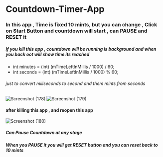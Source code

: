 # Countdown-Timer-App 
### In this app , Time is fixed **10** mints, but you can change , Click on Start Button and countdown will start , can PAUSE and RESET it
##### If you kill this app , countdown will be running is background and when you back oot will show time its reached 
 
 
 - int minutes = (int) (mTimeLeftInMillis / 1000) / 60;
  - int seconds = (int) (mTimeLeftInMillis / 1000) % 60;
  
  ###### just to convert miliseconds to second and them mints from seconds 

![Screenshot (178)](https://user-images.githubusercontent.com/34978760/60890078-0082f800-a274-11e9-8e5d-7b61c6fd8492.png)
![Screenshot (179)](https://user-images.githubusercontent.com/34978760/60890079-011b8e80-a274-11e9-82aa-3ff97c11a81f.png)

#### after killing this app , and reopen this app 
![Screenshot (180)](https://user-images.githubusercontent.com/34978760/60890081-024cbb80-a274-11e9-9ba2-67e2b845598b.png)

##### Can Pause Countdown at any stage
##### When you PAUSE it you will get RESET button and you can reset back to 10 mints
